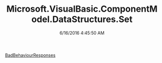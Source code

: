 ﻿---
title: Microsoft.VisualBasic.ComponentModel.DataStructures.Set
date: 6/16/2016 4:45:50 AM
---

[BadBehaviourResponses](T-Microsoft.VisualBasic.ComponentModel.DataStructures.Set.BadBehaviourResponses.html)

